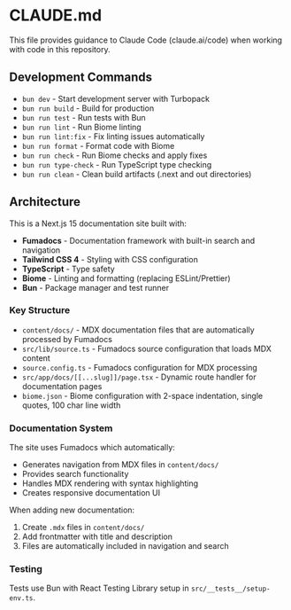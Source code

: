 # CLAUDE.md

This file provides guidance to Claude Code (claude.ai/code) when working with code in this repository.

## Development Commands

- `bun dev` - Start development server with Turbopack
- `bun run build` - Build for production
- `bun run test` - Run tests with Bun
- `bun run lint` - Run Biome linting
- `bun run lint:fix` - Fix linting issues automatically
- `bun run format` - Format code with Biome
- `bun run check` - Run Biome checks and apply fixes
- `bun run type-check` - Run TypeScript type checking
- `bun run clean` - Clean build artifacts (.next and out directories)

## Architecture

This is a Next.js 15 documentation site built with:
- **Fumadocs** - Documentation framework with built-in search and navigation
- **Tailwind CSS 4** - Styling with CSS configuration
- **TypeScript** - Type safety
- **Biome** - Linting and formatting (replacing ESLint/Prettier)
- **Bun** - Package manager and test runner

### Key Structure

- `content/docs/` - MDX documentation files that are automatically processed by Fumadocs
- `src/lib/source.ts` - Fumadocs source configuration that loads MDX content
- `source.config.ts` - Fumadocs configuration for MDX processing
- `src/app/docs/[[...slug]]/page.tsx` - Dynamic route handler for documentation pages
- `biome.json` - Biome configuration with 2-space indentation, single quotes, 100 char line width

### Documentation System

The site uses Fumadocs which automatically:
- Generates navigation from MDX files in `content/docs/`
- Provides search functionality
- Handles MDX rendering with syntax highlighting
- Creates responsive documentation UI

When adding new documentation:
1. Create `.mdx` files in `content/docs/`
2. Add frontmatter with title and description
3. Files are automatically included in navigation and search

### Testing

Tests use Bun with React Testing Library setup in `src/__tests__/setup-env.ts`.